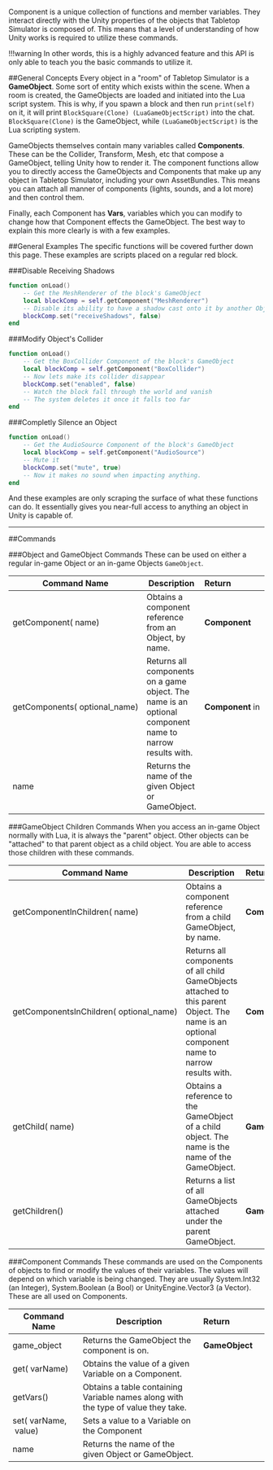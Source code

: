 Component is a unique collection of functions and member variables. They interact directly with the Unity properties of the objects that Tabletop Simulator is composed of. This means that a level of understanding of how Unity works is required to utilize these commands.

!!!warning
	In other words, this is a highly advanced feature and this API is only able to teach you the basic commands to utilize it.

##General Concepts
Every object in a "room" of Tabletop Simulator is a **GameObject**. Some sort of entity which exists within the scene. When a room is created, the GameObjects are loaded and initiated into the Lua script system. This is why, if you spawn a block and then run `print(self)` on it, it will print `BlockSquare(Clone) (LuaGameObjectScript)` into the chat. `BlockSquare(Clone)` is the GameObject, while `(LuaGameObjectScript)` is the Lua scripting system.

GameObjects themselves contain many variables called **Components**. These can be the Collider, Transform, Mesh, etc that compose a GameObject, telling Unity how to render it. The component functions allow you to directly access the GameObjects and Components that make up any object in Tabletop Simulator, including your own AssetBundles. This means you can attach all manner of components (lights, sounds, and a lot more) and then control them.

Finally, each Component has **Vars**, variables which you can modify to change how that Component effects the GameObject. The best way to explain this more clearly is with a few examples.

##General Examples
The specific functions will be covered further down this page. These examples are scripts placed on a regular red block.

###Disable Receiving Shadows
```Lua
function onLoad()
	-- Get the MeshRenderer of the block's GameObject
	local blockComp = self.getComponent("MeshRenderer")
	-- Disable its ability to have a shadow cast onto it by another Object
	blockComp.set("receiveShadows", false)
end
```

###Modify Object's Collider
```Lua
function onLoad()
	-- Get the BoxCollider Component of the block's GameObject
	local blockComp = self.getComponent("BoxCollider")
	-- Now lets make its collider disappear
	blockComp.set("enabled", false)
	-- Watch the block fall through the world and vanish
	-- The system deletes it once it falls too far
end
```

###Completly Silence an Object
```Lua
function onLoad()
	-- Get the AudioSource Component of the block's GameObject
	local blockComp = self.getComponent("AudioSource")
	-- Mute it
	blockComp.set("mute", true)
	-- Now it makes no sound when impacting anything.
end
```

And these examples are only scraping the surface of what these functions can do. It essentially gives you near-full access to anything an object in Unity is capable of.

---

##Commands

###Object and GameObject Commands
These can be used on either a regular in-game Object or an in-game Objects `GameObject`.

Command Name | Description | Return&nbsp;&nbsp;&nbsp;&nbsp;&nbsp;&nbsp;&nbsp;&nbsp;&nbsp;&nbsp;&nbsp;&nbsp;&nbsp;&nbsp;
-- | -- | --
<a class="anchor" id="getcomponent"></a>getComponent([<span class="tag str"></span>](../types/)&nbsp;name) | Obtains a component reference from an Object, by name. | **Component**
<a class="anchor" id="getcomponents"></a>getComponents([<span class="tag str"></span>](../types/)&nbsp;optional_name) | Returns all components on a game object. The name is an optional component name to narrow results with. | **Component** in [<span class="ret tab"></span>](../types/)
<a class="anchor" id="name"></a>name | Returns the name of the given Object or GameObject. | [<span class="ret str"></span>](../types/)


###GameObject Children Commands
When you access an in-game Object normally with Lua, it is always the "parent" object. Other objects can be "attached" to that parent object as a child object. You are able to access those children with these commands.

Command Name | Description | Return&nbsp;&nbsp;&nbsp;&nbsp;&nbsp;&nbsp;&nbsp;&nbsp;&nbsp;&nbsp;&nbsp;&nbsp;&nbsp;&nbsp;&nbsp;&nbsp;
-- | -- | --
<a class="anchor" id="getcomponentinchildren"></a>getComponentInChildren([<span class="tag str"></span>](../types/)&nbsp;name) | Obtains a component reference from a child GameObject, by name. | **Component**
<a class="anchor" id="getcomponentsinchildren"></a>getComponentsInChildren([<span class="tag str"></span>](../types/)&nbsp;optional_name) | Returns all components of all child GameObjects attached to this parent Object. The name is an optional component name to narrow results with. | **Component** in [<span class="ret tab"></span>](../types/)
<a class="anchor" id="getchild"></a>getChild([<span class="tag str"></span>](../types/)&nbsp;name) | Obtains a reference to the GameObject of a child object. The name is the name of the GameObject. | **GameObject**
<a class="anchor" id="getchildren"></a>getChildren() | Returns a list of all GameObjects attached under the parent GameObject. | **GameObject** in [<span class="ret tab"></span>](../types/)

###Component Commands
These commands are used on the Components of objects to find or modify the values of their variables. The values will depend on which variable is being changed. They are usually System.Int32 (an Integer), System.Boolean (a Bool) or UnityEngine.Vector3 (a Vector). These are all used on Components.

Command Name | Description | Return&nbsp;&nbsp;&nbsp;&nbsp;&nbsp;&nbsp;&nbsp;&nbsp;&nbsp;&nbsp;&nbsp;&nbsp;&nbsp;&nbsp;
-- | -- | --
<a class="anchor" id="game_object"></a>game_object | Returns the GameObject the component is on. | **GameObject**
<a class="anchor" id="get"></a>get([<span class="tag str"></span>](../types/)&nbsp;varName) | Obtains the value of a given Variable on a Component. | [<span class="ret var"></span>](../types/)
<a class="anchor" id="get"></a>getVars() | Obtains a table containing Variable names along with the type of value they take. | [<span class="ret tab"></span>](../types/)
<a class="anchor" id="set"></a>set([<span class="tag str"></span>](../types/)&nbsp;varName, [<span class="tag var"></span>](../types/)&nbsp;value) | Sets a value to a Variable on the Component | [<span class="ret boo"></span>](../types/)
<a class="anchor" id="name"></a>name | Returns the name of the given Object or GameObject. | [<span class="ret str"></span>](../types/)
